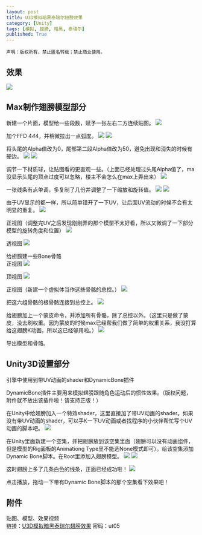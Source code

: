 ```yaml
---
layout: post
title: U3D模拟暗黑泰瑞尔翅膀效果
category: [Unity]
tags: [模拟, 翅膀, 暗黑, 泰瑞尔]
published: True
---
```



`声明：版权所有，禁止匿名转载；禁止商业使用。`


## 效果
<left>
<img src="http://p2qbbj7hi.bkt.clouddn.com/U3D%E6%A8%A1%E6%8B%9F%E6%9A%97%E9%BB%91%E6%B3%B0%E7%91%9E%E5%B0%94%E7%BF%85%E8%86%80%E6%95%88%E6%9E%9C.mp4">
</left>


## Max制作翅膀模型部分
新建一个片面，模型给一些段数，赋予一张左右二方连续贴图。
<left>
<img src="http://p2qbbj7hi.bkt.clouddn.com/U3D%E6%A8%A1%E6%8B%9F%E6%9A%97%E9%BB%91%E6%B3%B0%E7%91%9E%E5%B0%94%E7%BF%85%E8%86%80%E6%95%88%E6%9E%9C01.png">
</left>

加个FFD 4*4*4，并稍微拉出一点弧度。
<left>
	<img src="http://p2qbbj7hi.bkt.clouddn.com/U3D%E6%A8%A1%E6%8B%9F%E6%9A%97%E9%BB%91%E6%B3%B0%E7%91%9E%E5%B0%94%E7%BF%85%E8%86%80%E6%95%88%E6%9E%9C02.png">
	<img src="http://p2qbbj7hi.bkt.clouddn.com/U3D%E6%A8%A1%E6%8B%9F%E6%9A%97%E9%BB%91%E6%B3%B0%E7%91%9E%E5%B0%94%E7%BF%85%E8%86%80%E6%95%88%E6%9E%9C03.png">
</left>

将头尾的Alpha值改为0，尾部第二段Alpha值改为50，避免出现和消失的时候有硬边。
<left>
	<img src="http://p2qbbj7hi.bkt.clouddn.com/U3D%E6%A8%A1%E6%8B%9F%E6%9A%97%E9%BB%91%E6%B3%B0%E7%91%9E%E5%B0%94%E7%BF%85%E8%86%80%E6%95%88%E6%9E%9C04.png">
	<img src="http://p2qbbj7hi.bkt.clouddn.com/U3D%E6%A8%A1%E6%8B%9F%E6%9A%97%E9%BB%91%E6%B3%B0%E7%91%9E%E5%B0%94%E7%BF%85%E8%86%80%E6%95%88%E6%9E%9C05.png">
</left>

调节一下材质球，让贴图看的更直观一些。（上面已经处理过头尾Alpha值了，ma没显示头尾的顶点过度可以忽略，楼主不会怎么在max上弄出来）
<left>
	<img src="http://p2qbbj7hi.bkt.clouddn.com/U3D%E6%A8%A1%E6%8B%9F%E6%9A%97%E9%BB%91%E6%B3%B0%E7%91%9E%E5%B0%94%E7%BF%85%E8%86%80%E6%95%88%E6%9E%9C06.png">
</left>

一张线条有点单调，多复制了几份并调整了一下缩放和旋转值。
<left>
	<img src="http://p2qbbj7hi.bkt.clouddn.com/U3D%E6%A8%A1%E6%8B%9F%E6%9A%97%E9%BB%91%E6%B3%B0%E7%91%9E%E5%B0%94%E7%BF%85%E8%86%80%E6%95%88%E6%9E%9C07.png">
	<img src="http://p2qbbj7hi.bkt.clouddn.com/U3D%E6%A8%A1%E6%8B%9F%E6%9A%97%E9%BB%91%E6%B3%B0%E7%91%9E%E5%B0%94%E7%BF%85%E8%86%80%E6%95%88%E6%9E%9C08.png">
</left>

由于UV显示的都一样，所以简单错开了一下UV，让后面UV流动的时候不会有太明显的重复。
<left>
	<img src="http://p2qbbj7hi.bkt.clouddn.com/U3D%E6%A8%A1%E6%8B%9F%E6%9A%97%E9%BB%91%E6%B3%B0%E7%91%9E%E5%B0%94%E7%BF%85%E8%86%80%E6%95%88%E6%9E%9C09.png">
</left>

正视图（调整完UV之后发现刚刚弄的那个模型不太好看，所以又微调了一下部分模型的旋转角度和位置）
<left>
	<img src="http://p2qbbj7hi.bkt.clouddn.com/U3D%E6%A8%A1%E6%8B%9F%E6%9A%97%E9%BB%91%E6%B3%B0%E7%91%9E%E5%B0%94%E7%BF%85%E8%86%80%E6%95%88%E6%9E%9C10.png">
</left>

透视图
<left>
	<img src="http://p2qbbj7hi.bkt.clouddn.com/U3D%E6%A8%A1%E6%8B%9F%E6%9A%97%E9%BB%91%E6%B3%B0%E7%91%9E%E5%B0%94%E7%BF%85%E8%86%80%E6%95%88%E6%9E%9C11.png">
</left>

给翅膀建一些Bone骨骼
<br>
正视图
<left>
	<img src="http://p2qbbj7hi.bkt.clouddn.com/U3D%E6%A8%A1%E6%8B%9F%E6%9A%97%E9%BB%91%E6%B3%B0%E7%91%9E%E5%B0%94%E7%BF%85%E8%86%80%E6%95%88%E6%9E%9C12.png">
</left>

顶视图
<left>
	<img src="http://p2qbbj7hi.bkt.clouddn.com/U3D%E6%A8%A1%E6%8B%9F%E6%9A%97%E9%BB%91%E6%B3%B0%E7%91%9E%E5%B0%94%E7%BF%85%E8%86%80%E6%95%88%E6%9E%9C13.png">
</left>

正视图（新建一个虚拟体当作这些骨骼的总控。）
<left>
	<img src="http://p2qbbj7hi.bkt.clouddn.com/U3D%E6%A8%A1%E6%8B%9F%E6%9A%97%E9%BB%91%E6%B3%B0%E7%91%9E%E5%B0%94%E7%BF%85%E8%86%80%E6%95%88%E6%9E%9C14.png">
</left>

把这六组骨骼的根骨骼连接到总控上。
<left>
	<img src="http://p2qbbj7hi.bkt.clouddn.com/U3D%E6%A8%A1%E6%8B%9F%E6%9A%97%E9%BB%91%E6%B3%B0%E7%91%9E%E5%B0%94%E7%BF%85%E8%86%80%E6%95%88%E6%9E%9C15.png">
</left>

给翅膀加上一个蒙皮命令，并添加所有骨骼，除了总控以外。（这里只是做了蒙皮，没去刷权重。因为蒙皮的时候max已经帮我们做了简单的权重关系，我没打算给这翅膀K动画，所以这已经够用啦。）
<left>
	<img src="http://p2qbbj7hi.bkt.clouddn.com/U3D%E6%A8%A1%E6%8B%9F%E6%9A%97%E9%BB%91%E6%B3%B0%E7%91%9E%E5%B0%94%E7%BF%85%E8%86%80%E6%95%88%E6%9E%9C16.png">
</left>

导出模型和骨骼。


## Unity3D设置部分
引擎中使用到带UV动画的shader和DynamicBone插件

DynamicBone插件主要用来模拟翅膀跟随角色运动后的惯性效果。（版权问题，附件就不放出该插件啦！请支持正版！）

在Unity中给翅膀加入一个特效shader，这里直接加了带UV动画的shader。如果没有带UV动画的shader，可以手K一下UV动画或者找程序的小伙伴帮忙写个UV动画的脚本吧。
<left>
	<img src="http://p2qbbj7hi.bkt.clouddn.com/U3D%E6%A8%A1%E6%8B%9F%E6%9A%97%E9%BB%91%E6%B3%B0%E7%91%9E%E5%B0%94%E7%BF%85%E8%86%80%E6%95%88%E6%9E%9C17.png">
</left>

在Unity里面新建一个空集，并把翅膀放到该空集里面（翅膀可以没有动画组件，但是模型的Rig面板的Animationg Type里不能选None模式即可）。给该空集添加Dynamic Bone脚本。在Root里添加入翅膀模型。
<left>
	<img src="http://p2qbbj7hi.bkt.clouddn.com/U3D%E6%A8%A1%E6%8B%9F%E6%9A%97%E9%BB%91%E6%B3%B0%E7%91%9E%E5%B0%94%E7%BF%85%E8%86%80%E6%95%88%E6%9E%9C18.png">
	<img src="http://p2qbbj7hi.bkt.clouddn.com/U3D%E6%A8%A1%E6%8B%9F%E6%9A%97%E9%BB%91%E6%B3%B0%E7%91%9E%E5%B0%94%E7%BF%85%E8%86%80%E6%95%88%E6%9E%9C19.png">
</left>

这时翅膀上多了几条白色的线条，正面已经成功啦！
<left>
	<img src="http://p2qbbj7hi.bkt.clouddn.com/U3D%E6%A8%A1%E6%8B%9F%E6%9A%97%E9%BB%91%E6%B3%B0%E7%91%9E%E5%B0%94%E7%BF%85%E8%86%80%E6%95%88%E6%9E%9C20.png">
</left>

点击播放，拖动一下带有Dynamic Bone脚本的那个空集看下效果吧！


## 附件
贴图、模型、效果视频
<br>
链接：[U3D模拟暗黑泰瑞尔翅膀效果](http://pan.baidu.com/s/1bo4Nt9d) 密码：ut05

